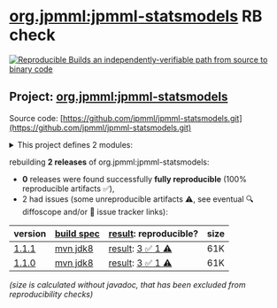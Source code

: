 [org.jpmml:jpmml-statsmodels](https://central.sonatype.com/artifact/org.jpmml/jpmml-statsmodels/versions) RB check
=======

[![Reproducible Builds](https://reproducible-builds.org/images/logos/rb.svg) an independently-verifiable path from source to binary code](https://reproducible-builds.org/)

## Project: [org.jpmml:jpmml-statsmodels](https://central.sonatype.com/artifact/org.jpmml/jpmml-statsmodels/versions)

Source code: [https://github.com/jpmml/jpmml-statsmodels.git](https://github.com/jpmml/jpmml-statsmodels.git)

<details><summary>This project defines 2 modules:</summary>

* [org.jpmml:jpmml-statsmodels](https://central.sonatype.com/artifact/org.jpmml/jpmml-statsmodels/1.1.1)
* [org.jpmml:pmml-statsmodels](https://central.sonatype.com/artifact/org.jpmml/pmml-statsmodels/1.1.1)
</details>

rebuilding **2 releases** of org.jpmml:jpmml-statsmodels:
- **0** releases were found successfully **fully reproducible** (100% reproducible artifacts :white_check_mark:),
- 2 had issues (some unreproducible artifacts :warning:, see eventual :mag: diffoscope and/or :memo: issue tracker links):

| version | [build spec](/BUILDSPEC.md) | [result](https://reproducible-builds.org/docs/jvm/): reproducible? | size |
| -- | --------- | ------ | -- |
| [1.1.1](https://central.sonatype.com/artifact/org.jpmml/jpmml-statsmodels/1.1.1/pom) | [mvn jdk8](jpmml-statsmodels-1.1.1.buildspec) | [result](jpmml-statsmodels-1.1.1.buildinfo): [3 :white_check_mark:  1 :warning:](jpmml-statsmodels-1.1.1.buildcompare) | 61K |
| [1.1.0](https://central.sonatype.com/artifact/org.jpmml/jpmml-statsmodels/1.1.0/pom) | [mvn jdk8](jpmml-statsmodels-1.1.0.buildspec) | [result](jpmml-statsmodels-1.1.0.buildinfo): [3 :white_check_mark:  1 :warning:](jpmml-statsmodels-1.1.0.buildcompare) | 61K |

<i>(size is calculated without javadoc, that has been excluded from reproducibility checks)</i>
